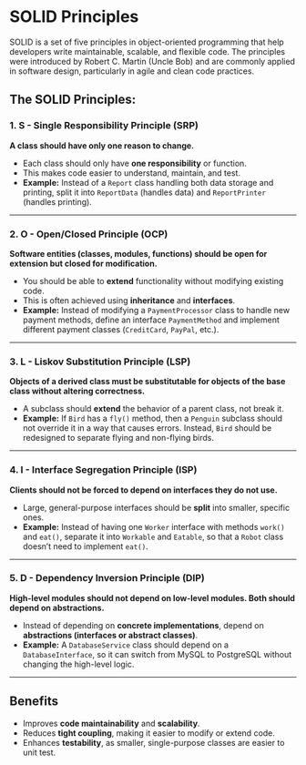 # SOLID Principles

SOLID is a set of five principles in object-oriented programming that help developers write maintainable, scalable, and flexible code. The principles were introduced by Robert C. Martin (Uncle Bob) and are commonly applied in software design, particularly in agile and clean code practices.

## The SOLID Principles:

### 1. **S - Single Responsibility Principle (SRP)**

**A class should have only one reason to change.**

- Each class should only have **one responsibility** or function.
- This makes code easier to understand, maintain, and test.
- **Example:** Instead of a `Report` class handling both data storage and printing, split it into `ReportData` (handles data) and `ReportPrinter` (handles printing).

---

### 2. **O - Open/Closed Principle (OCP)**

**Software entities (classes, modules, functions) should be open for extension but closed for modification.**

- You should be able to **extend** functionality without modifying existing code.
- This is often achieved using **inheritance** and **interfaces**.
- **Example:** Instead of modifying a `PaymentProcessor` class to handle new payment methods, define an interface `PaymentMethod` and implement different payment classes (`CreditCard`, `PayPal`, etc.).

---

### 3. **L - Liskov Substitution Principle (LSP)**

**Objects of a derived class must be substitutable for objects of the base class without altering correctness.**

- A subclass should **extend** the behavior of a parent class, not break it.
- **Example:** If `Bird` has a `fly()` method, then a `Penguin` subclass should not override it in a way that causes errors. Instead, `Bird` should be redesigned to separate flying and non-flying birds.

---

### 4. **I - Interface Segregation Principle (ISP)**

**Clients should not be forced to depend on interfaces they do not use.**

- Large, general-purpose interfaces should be **split** into smaller, specific ones.
- **Example:** Instead of having one `Worker` interface with methods `work()` and `eat()`, separate it into `Workable` and `Eatable`, so that a `Robot` class doesn’t need to implement `eat()`.

---

### 5. **D - Dependency Inversion Principle (DIP)**

**High-level modules should not depend on low-level modules. Both should depend on abstractions.**

- Instead of depending on **concrete implementations**, depend on **abstractions (interfaces or abstract classes)**.
- **Example:** A `DatabaseService` class should depend on a `DatabaseInterface`, so it can switch from MySQL to PostgreSQL without changing the high-level logic.

---

## Benefits

- Improves **code maintainability** and **scalability**.
- Reduces **tight coupling**, making it easier to modify or extend code.
- Enhances **testability**, as smaller, single-purpose classes are easier to unit test.
